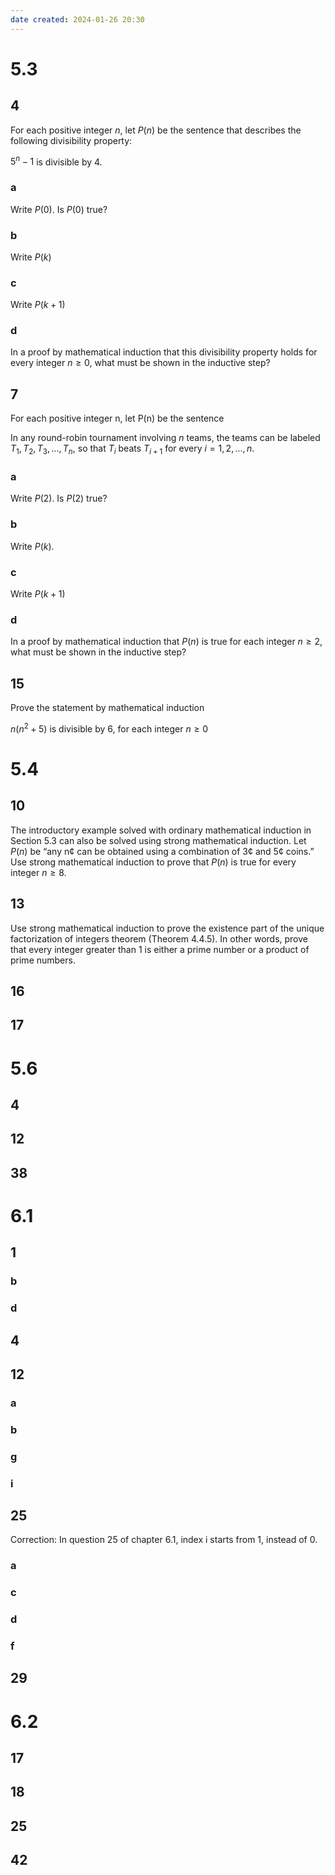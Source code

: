 ```yaml
---
date created: 2024-01-26 20:30
---
```


# 5.3

## 4

For each positive integer $n$, let $P(n)$ be the sentence that describes the following divisibility property:

$5^n-1$ is divisible by $4$.

### a

Write $P(0)$. Is $P(0)$ true?

### b

Write $P(k)$

### c

Write $P(k+1)$

### d

In a proof by mathematical induction that this divisibility property holds for every integer $n\ge0$, what must be shown in the inductive step?

## 7

For each positive integer n, let P(n) be the sentence

In any round-robin tournament involving $n$ teams, the teams can be labeled $T_1,T_2,T_3,...,T_n$, so that $T_i$ beats $T_{i+1}$ for every $i=1,2,...,n$.

### a

Write $P(2)$. Is $P(2)$ true?

### b

Write $P(k)$.

### c

Write $P(k+1)$

### d

In a proof by mathematical induction that $P(n)$ is true for each integer $n\ge2$, what must be shown in the inductive step?

## 15

Prove the statement by mathematical induction

$n(n^2+5)$ is divisible by $6$, for each integer $n\ge0$

# 5.4

## 10

The introductory example solved with ordinary mathematical induction in Section 5.3 can also be solved using strong mathematical induction. Let $P(n)$ be “any n¢ can be obtained using a combination of 3¢ and 5¢ coins.” Use strong mathematical induction to prove that $P(n)$ is true for every integer $n\ge8$.

## 13

Use strong mathematical induction to prove the existence part of the unique factorization of integers theorem (Theorem 4.4.5). In other words, prove that every integer greater than 1 is either a prime number or a product of prime numbers.

## 16

## 17

# 5.6

## 4

## 12

## 38

# 6.1

## 1

### b

### d

## 4

## 12

### a

### b

### g

### i

## 25

Correction: In question 25 of chapter 6.1, index i starts from 1, instead of 0.

### a

### c

### d

### f

## 29

# 6.2

## 17

## 18

## 25

## 42
